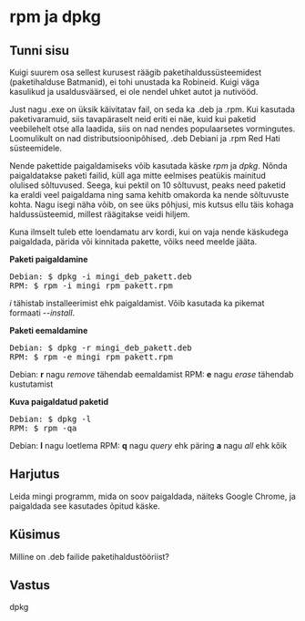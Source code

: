 # rpm ja dpkg

## Tunni sisu

Kuigi suurem osa sellest kurusest räägib paketihaldussüsteemidest (paketihalduse Batmanid), ei tohi unustada ka Robineid. Kuigi väga kasulikud ja usaldusväärsed, ei ole nendel uhket autot ja nutivööd.

Just nagu .exe on üksik käivitatav fail, on seda ka .deb ja .rpm. Kui kasutada paketivaramuid, siis tavapäraselt neid eriti ei näe, kuid kui paketid veebilehelt otse alla laadida, siis on nad nendes populaarsetes vormingutes. Loomulikult on nad distributsioonipõhised, .deb Debiani ja .rpm Red Hati süsteemidele.

Nende pakettide paigaldamiseks võib kasutada käske *rpm* ja *dpkg*. Nõnda paigaldatakse paketi failid, küll aga mitte eelmises peatükis mainitud olulised sõltuvused. Seega, kui pektil on 10 sõltuvust, peaks need paketid ka eraldi veel paigaldama ning sama kehitb omakorda ka nende sõltuvuste kohta. Nagu isegi näha võib, on see üks põhjusi, mis kutsus ellu täis kohaga haldussüsteemid, millest räägitakse veidi hiljem.

Kuna ilmselt tuleb ette loendamatu arv kordi, kui on vaja nende käskudega paigaldada, pärida või kinnitada pakette, võiks need meelde jääta.

<b>Paketi paigaldamine</b>

<pre>
Debian: $ dpkg -i mingi_deb_pakett.deb
RPM: $ rpm -i mingi_rpm_pakett.rpm
</pre>

*i* tähistab installeerimist ehk paigaldamist. Võib kasutada ka pikemat formaati --*install*.

<b>Paketi eemaldamine</b>

<pre>
Debian: $ dpkg -r mingi_deb_pakett.deb
RPM: $ rpm -e mingi_rpm_pakett.rpm
</pre>

Debian: <b>r</b> nagu *remove* tähendab eemaldamist
RPM: <b>e</b> nagu *erase* tähendab kustutamist

<b>Kuva paigaldatud paketid</b>

<pre>
Debian: $ dpkg -l
RPM: $ rpm -qa
</pre>

Debian: <b>l</b> nagu loetlema
RPM: <b>q</b> nagu *query* ehk päring <b>a</b> nagu *all* ehk kõik

## Harjutus

Leida mingi programm, mida on soov paigaldada, näiteks Google Chrome, ja paigaldada see kasutades õpitud käske.

## Küsimus

Milline on .deb failide paketihaldustööriist?

## Vastus

dpkg
